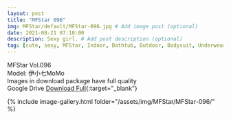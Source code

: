 ```yaml
---
layout: post
title: "MFStar 096"
img: MFStar/default/MFStar-096.jpg # Add image post (optional)
date: 2021-08-21 07:10:00
description: Sexy girl. # Add post description (optional)
tag: [cute, sexy, MFStar, Indoor, Bathtub, Outdoor, Bodysuit, Underwear, Cosplay, Big Tits, Tattoo, CHINAGIRLS]
---
```

MFStar Vol.096  
Model: 伊小七MoMo   
Images in download package have full quality                    
Google Drive [Download Full](https://ouo.io/evUpbe){:target="_blank"}

{% include image-gallery.html folder="/assets/img/MFStar/MFStar-096/" %}
